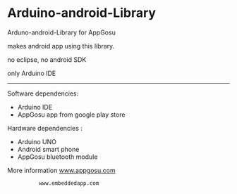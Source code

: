 Arduino-android-Library
==============

Arduno-android-Library for AppGosu

makes android app using this library.

no eclipse, no android SDK

only Arduino IDE

-------------------------

Software dependencies:
* Arduino IDE
* AppGosu app from google play store


Hardware dependencies : 
* Arduino UNO
* Android smart phone
* AppGosu bluetooth module
 

More information   www.appgosu.com
 
              www.embeddedapp.com 
